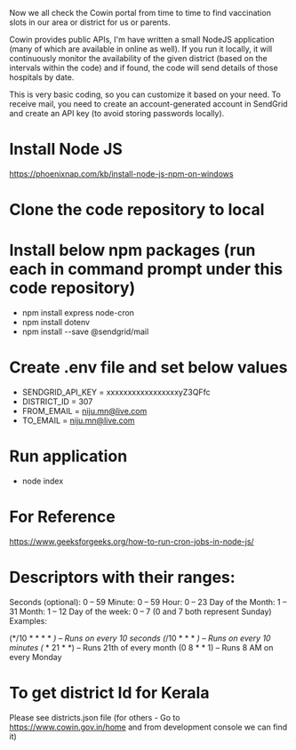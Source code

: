 Now we all check the Cowin portal from time to time to find vaccination slots in our area or district for us or parents.

Cowin provides public APIs, I'm have written a small NodeJS application (many of which are available in online as well). If you run it locally, it will continuously monitor the availability of the given district (based on the intervals within the code) and if found, the code will send details of those hospitals by date.

This is very basic coding, so you can customize it based on your need. To receive mail, you need to create an account-generated account in SendGrid and create an API key (to avoid storing passwords locally).

# Install Node JS

https://phoenixnap.com/kb/install-node-js-npm-on-windows

# Clone the code repository to local

# Install below npm packages (run each in command prompt under this code repository)
- npm install express node-cron
- npm install dotenv
- npm install --save @sendgrid/mail

# Create .env file and set below values

- SENDGRID_API_KEY = xxxxxxxxxxxxxxxxxyZ3QFfc
- DISTRICT_ID = 307
- FROM_EMAIL = niju.mn@live.com
- TO_EMAIL = niju.mn@live.com

# Run application

- node index

# For Reference

https://www.geeksforgeeks.org/how-to-run-cron-jobs-in-node-js/

# Descriptors with their ranges:

Seconds (optional): 0 – 59
Minute: 0 – 59
Hour: 0 – 23
Day of the Month: 1 – 31
Month: 1 – 12
Day of the week: 0 – 7 (0 and 7 both represent Sunday)
Examples:

(*/10 * * * * *) – Runs on every 10 seconds
(*/10 * * * *) – Runs on every 10 minutes
(* * 21 * *) – Runs 21th of every month
(0 8 * * 1) – Runs 8 AM on every Monday

# To get district Id for Kerala

Please see districts.json file
(for others - Go to https://www.cowin.gov.in/home and from development console we can find it)



